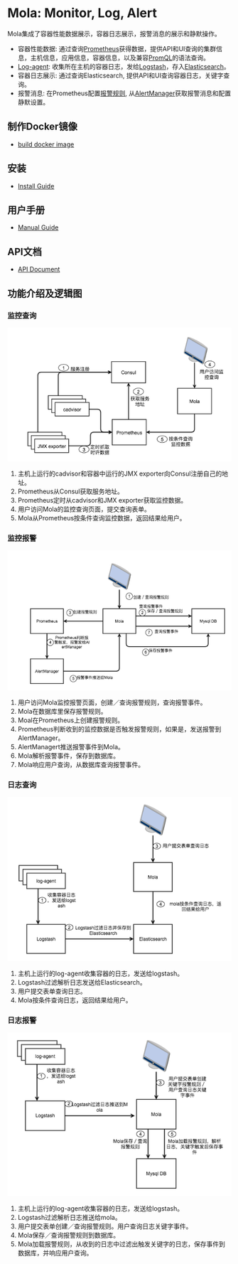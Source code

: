 # Mola: Monitor, Log, Alert

Mola集成了容器性能数据展示，容器日志展示，报警消息的展示和静默操作。
* 容器性能数据: 通过查询[Prometheus](https://github.com/prometheus/prometheus)获得数据，提供API和UI查询的集群信息，主机信息，应用信息，容器信息，以及兼容[PromQL](https://prometheus.io/docs/querying/api/)的语法查询。
* [Log-agent](https://github.com/Dataman-Cloud/log-agent): 收集所在主机的容器日志，发给[Logstash](https://www.elastic.co/products/logstash)，存入[Elasticsearch](https://www.elastic.co/products/elasticsearch)。
* 容器日志展示: 通过查询Elasticsearch, 提供API和UI查询容器日志，关键字查询。
* 报警消息: 在Prometheus配置[报警规则](https://prometheus.io/docs/alerting/configuration/), 从[AlertManager](https://prometheus.io/docs/alerting/alertmanager/)获取报警消息和配置静默设置。


## 制作Docker镜像

* [build docker image](dockerfiles/README.md)

## 安装

* [Install Guide](docs/install/INSTALL.md)

## 用户手册

* [Manual Guide](docs/MANUAL.md)

## API文档

* [API Document](docs/API.md)

## 功能介绍及逻辑图

### 监控查询
![·监控查询逻辑图](docs/mola_monitor_query.png)
1. 主机上运行的cadvisor和容器中运行的JMX exporter向Consul注册自己的地址。
2. Prometheus从Consul获取服务地址。
3. Prometheus定时从cadvisor和JMX exporter获取监控数据。
4. 用户访问Mola的监控查询页面，提交查询表单。
5. Mola从Prometheus按条件查询监控数据，返回结果给用户。

### 监控报警
![·监控报警逻辑图](docs/mola_monitor_alert.png)
1. 用户访问Mola监控报警页面，创建／查询报警规则，查询报警事件。
2. Mola在数据库里保存报警规则。
3. Moal在Prometheus上创建报警规则。
4. Prometheus判断收到的监控数据是否触发报警规则，如果是，发送报警到AlertManager。
5. AlertManagert推送报警事件到Mola。
6. Mola解析报警事件，保存到数据库。
7. Mola响应用户查询，从数据库查询报警事件。

### 日志查询
![·日志查询逻辑图](docs/mola_log_query.png)
1. 主机上运行的log-agent收集容器的日志，发送给logstash。
2. Logstash过滤解析日志发送给Elasticsearch。
3. 用户提交表单查询日志。
4. Mola按条件查询日志，返回结果给用户。

### 日志报警
![·日志报警逻辑图](docs/mola_log_alert.png)
1. 主机上运行的log-agent收集容器的日志，发送给logstash。
2. Logstash过滤解析日志推送给mola。
3. 用户提交表单创建／查询报警规则。用户查询日志关键字事件。
4. Mola保存／查询报警规则到数据库。
5. Mola加载报警规则，从收到的日志中过滤出触发关键字的日志，保存事件到数据库，并响应用户查询。
